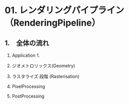 # 01. レンダリングパイプライン（RenderingPipeline）

## 1.　全体の流れ

1. Application
   1. 

2. ジオメトロリックス(Geometry)
3. ラスタライズ 段階 (Rasterisation)
4. PixelProcessing
5. PostProcessing


